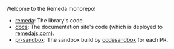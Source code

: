 Welcome to the Remeda monorepo!

- [remeda](remeda/): The library's code.
- [docs](docs/): The documentation site's code (which is deployed to
  [remedajs.com](https://remedajs.com)).
- [pr-sandbox](pr-sandbox/): The sandbox build by [codesandbox](https://codesandbox.io)
  for each PR.
